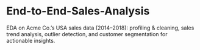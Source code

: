 # End-to-End-Sales-Analysis
EDA on Acme Co.’s USA sales data (2014–2018): profiling &amp; cleaning, sales trend analysis, outlier detection, and customer segmentation for actionable insights.
